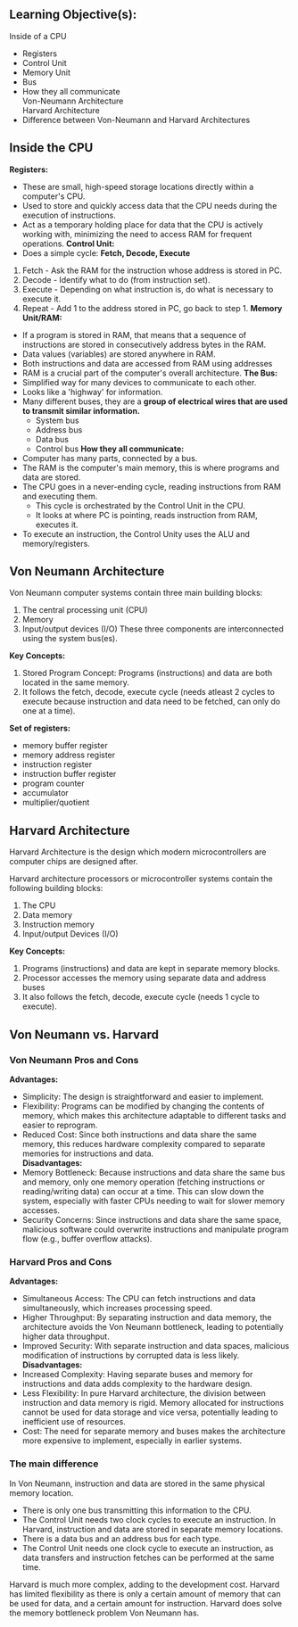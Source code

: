 ## Learning Objective(s):
Inside of a CPU  
* Registers  
* Control Unit  
* Memory Unit  
* Bus  
* How they all communicate  
Von-Neumann Architecture  
Harvard Architecture  
* Difference between Von-Neumann and Harvard Architectures
## Inside the CPU
**Registers:** 
* These are small, high-speed storage locations directly within a computer's CPU.
* Used to store and quickly access data that the CPU needs during the execution of instructions.
* Act as a temporary holding place for data that the CPU is actively working with, minimizing the need to access RAM for frequent operations.
**Control Unit:**
* Does a simple cycle: **Fetch, Decode, Execute**
1. Fetch - Ask the RAM for the instruction whose address is stored in PC.
2. Decode - Identify what to do (from instruction set).
3. Execute - Depending on what instruction is, do what is necessary to execute it.
4. Repeat - Add 1 to the address stored in PC, go back to step 1.
**Memory Unit/RAM:**
* If a program is stored in RAM, that means that a sequence of instructions are stored in consecutively address bytes in the RAM.
* Data values (variables) are stored anywhere in RAM.
* Both instructions and data are accessed from RAM using addresses
* RAM is a crucial part of the computer's overall architecture.
**The Bus:**
* Simplified way for many devices to communicate to each other.
* Looks like a 'highway' for information.
* Many different buses, they are a **group of electrical wires that are used to transmit similar information.**
	* System bus
	* Address bus
	* Data bus
	* Control bus
**How they all communicate:**
* Computer has many parts, connected by a bus.
* The RAM is the computer's main memory, this is where programs and data are stored.
* The CPU goes in a never-ending cycle, reading instructions from RAM and executing them.
	* This cycle is orchestrated by the Control Unit in the CPU.
	* It looks at where PC is pointing, reads instruction from RAM, executes it.
* To execute an instruction, the Control Unity uses the ALU and memory/registers.
## Von Neumann Architecture
Von Neumann computer systems contain three main building blocks:
1. The central processing unit (CPU)
2. Memory
3. Input/output devices (I/O)
These three components are interconnected using the system bus(es).

**Key Concepts:**
1. Stored Program Concept: Programs (instructions) and data are both located in the same memory.
2. It follows the fetch, decode, execute cycle (needs atleast 2 cycles to execute because instruction and data need to be fetched, can only do one at a time).

**Set of registers:**
* memory buffer register
* memory address register
* instruction register
* instruction buffer register
* program counter
* accumulator
* multiplier/quotient
## Harvard Architecture
Harvard Architecture is the design which modern microcontrollers are computer chips are designed after.

Harvard architecture processors or microcontroller systems contain the following building blocks:
1. The CPU
2. Data memory
3. Instruction memory
4. Input/output Devices (I/O)

**Key Concepts:**
1. Programs (instructions) and data are kept in separate memory blocks.
2. Processor accesses the memory using separate data and address buses
3. It also follows the fetch, decode, execute cycle (needs 1 cycle to execute).
## Von Neumann vs. Harvard

### Von Neumann Pros and Cons
**Advantages:**  
* Simplicity: The design is straightforward and easier to implement.  
* Flexibility: Programs can be modified by changing the contents of memory, which makes this architecture adaptable to different tasks and easier to reprogram.  
* Reduced Cost: Since both instructions and data share the same memory, this reduces hardware complexity compared to separate memories for instructions and data.  
**Disadvantages:**  
* Memory Bottleneck: Because instructions and data share the same bus and memory, only one memory operation (fetching instructions or reading/writing data) can occur at a time. This can slow down the system, especially with faster CPUs needing to wait for slower memory accesses.  
* Security Concerns: Since instructions and data share the same space, malicious software could overwrite instructions and manipulate program flow (e.g., buffer overflow attacks).

### Harvard Pros and Cons
**Advantages:**
* Simultaneous Access: The CPU can fetch instructions and data simultaneously, which increases processing speed.  
* Higher Throughput: By separating instruction and data memory, the architecture avoids the Von Neumann bottleneck, leading to potentially higher data throughput.  
* Improved Security: With separate instruction and data spaces, malicious modification of instructions by corrupted data is less likely.  
**Disadvantages:**
* Increased Complexity: Having separate buses and memory for instructions and data adds complexity to the hardware design.  
* Less Flexibility: In pure Harvard architecture, the division between instruction and data memory is rigid. Memory allocated for instructions cannot be used for data storage and vice versa, potentially leading to inefficient use of resources.  
* Cost: The need for separate memory and buses makes the architecture more expensive to implement, especially in earlier systems.

### The main difference
In Von Neumann, instruction and data are stored in the same physical memory location.
* There is only one bus transmitting this information to the CPU.
* The Control Unit needs two clock cycles to execute an instruction.
In Harvard, instruction and data are stored in separate memory locations.
* There is a data bus and an address bus for each type.
* The Control Unit needs one clock cycle to execute an instruction, as data transfers and instruction fetches can be performed at the same time.

Harvard is much more complex, adding to the development cost. 
Harvard has limited flexibility as there is only a certain amount of memory that can be used for data, and a certain amount for instruction.
Harvard does solve the memory bottleneck problem Von Neumann has.